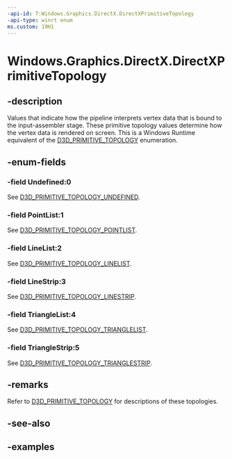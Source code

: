 ```yaml
---
-api-id: T:Windows.Graphics.DirectX.DirectXPrimitiveTopology
-api-type: winrt enum
ms.custom: 19H1
---
```


<!-- Enumeration syntax.
public enum DirectXPrimitiveTopology : int 
-->

# Windows.Graphics.DirectX.DirectXPrimitiveTopology

## -description

Values that indicate how the pipeline interprets vertex data that is bound to the input-assembler stage. These primitive topology values determine how the vertex data is rendered on screen. This is a Windows Runtime equivalent of the [D3D_PRIMITIVE_TOPOLOGY](/windows/win32/api/d3dcommon/ne-d3dcommon-d3d_primitive_topology) enumeration.

## -enum-fields

### -field Undefined:0

See [D3D_PRIMITIVE_TOPOLOGY_UNDEFINED](/windows/win32/api/d3dcommon/ne-d3dcommon-d3d_primitive_topology).

### -field PointList:1

See [D3D_PRIMITIVE_TOPOLOGY_POINTLIST](/windows/win32/api/d3dcommon/ne-d3dcommon-d3d_primitive_topology).

### -field LineList:2

See [D3D_PRIMITIVE_TOPOLOGY_LINELIST](/windows/win32/api/d3dcommon/ne-d3dcommon-d3d_primitive_topology).

### -field LineStrip:3

See [D3D_PRIMITIVE_TOPOLOGY_LINESTRIP](/windows/win32/api/d3dcommon/ne-d3dcommon-d3d_primitive_topology).

### -field TriangleList:4

See [D3D_PRIMITIVE_TOPOLOGY_TRIANGLELIST](/windows/win32/api/d3dcommon/ne-d3dcommon-d3d_primitive_topology).

### -field TriangleStrip:5

See [D3D_PRIMITIVE_TOPOLOGY_TRIANGLESTRIP](/windows/win32/api/d3dcommon/ne-d3dcommon-d3d_primitive_topology).

## -remarks

Refer to [D3D_PRIMITIVE_TOPOLOGY](/windows/win32/api/d3dcommon/ne-d3dcommon-d3d_primitive_topology) for descriptions of these topologies.

## -see-also

## -examples